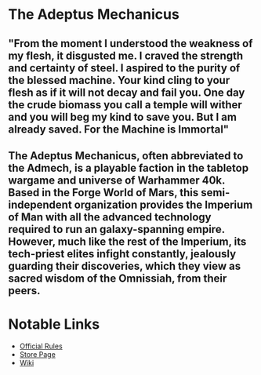 # The Adeptus Mechanicus
"From the moment I understood the weakness of my flesh, it disgusted me. I craved the strength and certainty of steel. I aspired to the purity of the blessed machine. Your kind cling to your flesh as if it will not decay and fail you. One day the crude biomass you call a temple will wither and you will beg my kind to save you. But I am already saved. For the Machine is Immortal"
---
The **Adeptus Mechanicus**, often abbreviated to the **Admech**, is a playable faction in the tabletop wargame and universe of Warhammer 40k. Based in the Forge World of Mars, this semi-independent organization provides the Imperium of Man with all the advanced technology required to run an galaxy-spanning empire. However, much like the rest of the Imperium, its tech-priest elites infight constantly, jealously guarding their discoveries, which they view as sacred wisdom of the Omnissiah, from their peers.
---
# Notable Links
- [Official Rules](https://wahapedia.ru/wh40k10ed/factions/adeptus-mechanicus/)
- [Store Page](http://warhammer.com/en-WW/shop/warhammer-40000/armies-of-the-imperium/adeptus-mechanicus?srsltid=AfmBOopCGCvAuuO-2et6ClpLwa1hqf0C7hkk_szOkDY8zUrsJhpARQyZ)
- [Wiki](https://warhammer40k.fandom.com/wiki/Adeptus_Mechanicus)
